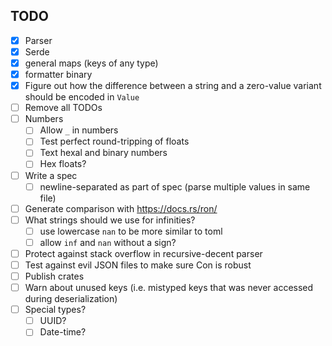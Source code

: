 
## TODO
* [x] Parser
* [x] Serde
* [x] general maps (keys of any type)
* [x] formatter binary
* [x] Figure out how the difference between a string and a zero-value variant should be encoded in `Value`
* [ ] Remove all TODOs
* [ ] Numbers
    * [ ] Allow `_` in numbers
    * [ ] Test perfect round-tripping of floats
    * [ ] Text hexal and binary numbers
    * [ ] Hex floats?
* [ ] Write a spec
    * [ ] newline-separated as part of spec (parse multiple values in same file)
* [ ] Generate comparison with https://docs.rs/ron/
* [ ] What strings should we use for infinities?
    * [ ] use lowercase `nan` to be more similar to toml
    * [ ] allow `inf` and `nan` without a sign?
* [ ] Protect against stack overflow in recursive-decent parser
* [ ] Test against evil JSON files to make sure Con is robust
* [ ] Publish crates
* [ ] Warn about unused keys (i.e. mistyped keys that was never accessed during deserialization)
* [ ] Special types?
    * [ ] UUID?
    * [ ] Date-time?
